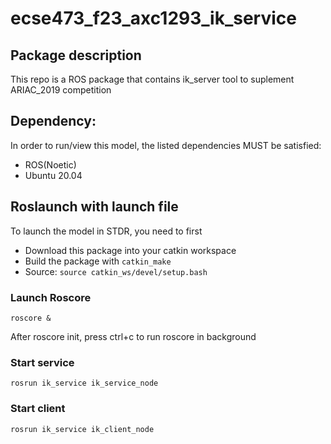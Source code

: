 # ecse473_f23_axc1293_ik_service

## Package description
This repo is a ROS package that contains ik_server tool to suplement ARIAC_2019 competition

## Dependency:
In order to run/view this model, the listed dependencies MUST be satisfied:
-  ROS(Noetic)
-  Ubuntu 20.04

## Roslaunch with launch file
To launch the model in STDR, you need to first
- Download this package into your catkin workspace
- Build the package with `catkin_make`
- Source: `source catkin_ws/devel/setup.bash`

### Launch Roscore

`roscore &`

After roscore init, press ctrl+c to run roscore in background

### Start service

 `rosrun ik_service ik_service_node`

### Start client

 `rosrun ik_service ik_client_node`


